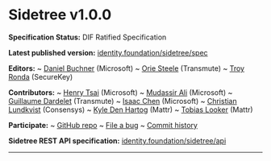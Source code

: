 Sidetree v1.0.0
==================

**Specification Status:** DIF Ratified Specification

**Latest published version:**
  [identity.foundation/sidetree/spec](https://identity.foundation/sidetree/spec)

**Editors:**
~ [Daniel Buchner](https://www.linkedin.com/in/dbuchner/) (Microsoft)
~ [Orie Steele](https://www.linkedin.com/in/or13b/) (Transmute)
~ [Troy Ronda](https://www.linkedin.com/in/troyronda/) (SecureKey)

**Contributors:**
~ [Henry Tsai](https://www.linkedin.com/in/henry-tsai-6b884014/) (Microsoft)
~ [Mudassir Ali](https://www.linkedin.com/in/mudassir-ali-4981654/) (Microsoft)
~ [Guillaume Dardelet](https://www.linkedin.com/in/guillaume-dardelet/) (Transmute)
~ [Isaac Chen](https://www.linkedin.com/in/isaac-chen-921079127/) (Microsoft)
~ [Christian Lundkvist](https://www.linkedin.com/in/chrislun/) (Consensys)
~ [Kyle Den Hartog](https://www.linkedin.com/in/kyledenhartog/) (Mattr)
~ [Tobias Looker](https://www.linkedin.com/in/tplooker/) (Mattr)

**Participate:**
~ [GitHub repo](https://github.com/decentralized-identity/sidetree)
~ [File a bug](https://github.com/decentralized-identity/sidetree/issues)
~ [Commit history](https://github.com/decentralized-identity/sidetree/commits/master)

**Sidetree REST API specification:**
  [identity.foundation/sidetree/api](https://identity.foundation/sidetree/api)

------------------------------------

